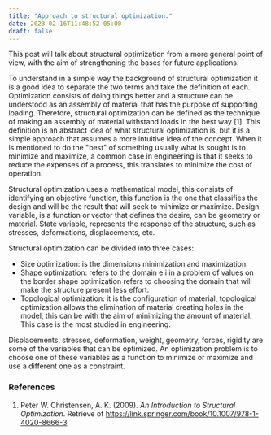 ```yaml
---
title: "Approach to structural optimization."
date: 2023-02-16T11:48:52-05:00
draft: false
---
```


This post will talk about structural optimization from a more general point of view, with the aim of strengthening the bases for future applications.

To understand in a simple way the background of structural optimization it is a good idea to separate the two terms and take the definition of each. Optimization consists of doing things better and a structure can be understood as an assembly of material that has the purpose of supporting loading. Therefore, structural optimization can be defined as the technique of making an assembly of material withstand loads in the best way [1]. This definition is an abstract idea of what structural optimization is, but it is a simple approach that assumes a more intuitive idea of the concept.  When it is mentioned to do the "best" of something usually what is sought is to minimize and maximize, a common case in engineering is that it seeks to reduce the expenses of a process, this translates to minimize the cost of operation.

Structural optimization uses a mathematical model, this consists of identifying an objective function, this function is the one that classifies the design and will be the result that will seek to minimize or maximize. Design variable, is a function or vector that defines the desire, can be geometry or material. State variable, represents the response of the structure, such as stresses, deformations, displacements, etc. 

Structural optimization can be divided into three cases:

- Size optimization: is the dimensions minimization and maximization.
- Shape optimization: refers to the domain e.i in a problem of values on the border shape optimization refers to choosing the domain that will make the structure present less effort.
- Topological optimization: it is the configuration of material, topological optimization allows the elimination of material creating holes in the model, this can be with the aim of minimizing the amount of material. This case is the most studied in engineering.

Displacements, stresses, deformation, weight, geometry, forces, rigidity are some of the variables that can be optimized. An optimization problem is to choose one of these variables as a function to minimize or maximize and use a different one as a constraint. 

### References

1. Peter W. Christensen, A. K. (2009). _An Introduction to Structural Optimization_. Retrieve of https://link.springer.com/book/10.1007/978-1-4020-8666-3
